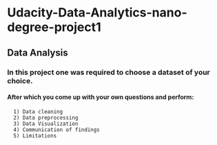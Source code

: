 # Udacity-Data-Analytics-nano-degree-project1
## Data Analysis
### In this project one was required to choose a dataset of your choice.
#### After which you come up with your own questions and perform:
      1) Data cleaning
      2) Data preprocessing
      3) Data Visualization
      4) Communication of findings
      5) Limitations
